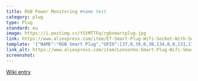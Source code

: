 ```yaml
---
title: RGB Power Monitoring #name test
category: plug
type: Plug
standard: eu
image: https://i.postimg.cc/YStMTTFq/rgbsmartplug.jpg
link: https://www.aliexpress.com/item/ET-Smart-Plug-Wifi-Socket-With-Switch-Phone-APP-Voice-Remote-Control-Monitor-Smart-Timing-Switch/32964036349.html?spm=a2g0s.9042311.0.0.439c4c4d4N8N2Q
template: '{"NAME":"RGB Smart Plug","GPIO":[37,0,39,0,38,134,0,0,131,17,132,21,0],"FLAG":0,"BASE":45}'
link_alt: https://www.aliexpress.com/item/Lonsonho-Smart-Plug-Wifi-Smart-Socket-Power-Monitor-EU-France-US-AU-UK-Korea-Plug-Outlet/32901221191.html
screenshot:
---
```


[Wiki entry](https://github.com/arendst/Sonoff-Tasmota/wiki/RGB-Smart-Plug-16A)
